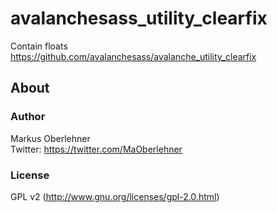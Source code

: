 # avalanchesass_utility_clearfix
Contain floats  
https://github.com/avalanchesass/avalanche_utility_clearfix

## About
### Author
Markus Oberlehner  
Twitter: https://twitter.com/MaOberlehner

### License
GPL v2 (http://www.gnu.org/licenses/gpl-2.0.html)
